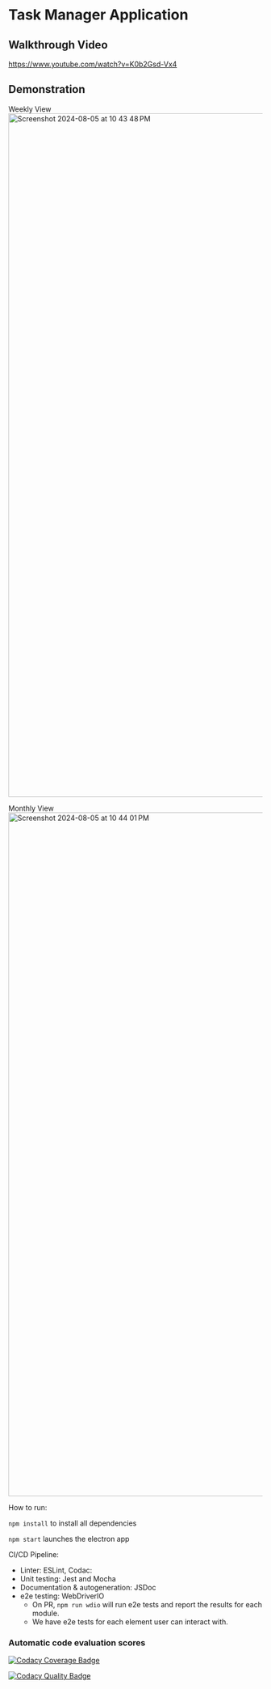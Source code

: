# Task Manager Application

## Walkthrough Video
https://www.youtube.com/watch?v=K0b2Gsd-Vx4  

## Demonstration

Weekly View
<img width="1352" alt="Screenshot 2024-08-05 at 10 43 48 PM" src="https://github.com/user-attachments/assets/8e00e390-3bc7-494e-b950-0c50cba19782">  

Monthly View
<img width="1352" alt="Screenshot 2024-08-05 at 10 44 01 PM" src="https://github.com/user-attachments/assets/f7f1a7c8-8239-4585-bffd-a6f6a98fbcbf">


How to run:

`npm install` to install all dependencies

`npm start` launches the electron app

CI/CD Pipeline:

- Linter: ESLint, Codac:
- Unit testing: Jest and Mocha
- Documentation & autogeneration: JSDoc
- e2e testing: WebDriverIO
  - On PR, `npm run wdio` will run e2e tests and report the results for each module.
  - We have e2e tests for each element user can interact with.

### Automatic code evaluation scores

[![Codacy Coverage Badge](https://app.codacy.com/project/badge/Coverage/a35b12c515d74f70811350a600bf47b3)](https://app.codacy.com/gh/cse110-sp24-group16/cse110-sp24-group16/dashboard?utm_source=gh&utm_medium=referral&utm_content=&utm_campaign=Badge_coverage)

[![Codacy Quality Badge](https://app.codacy.com/project/badge/Grade/a35b12c515d74f70811350a600bf47b3)](https://app.codacy.com/gh/cse110-sp24-group16/cse110-sp24-group16/dashboard?utm_source=gh&utm_medium=referral&utm_content=&utm_campaign=Badge_grade)

